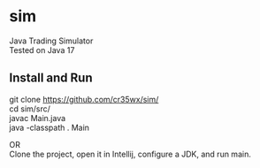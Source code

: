 # sim
Java Trading Simulator  
Tested on Java 17  

## Install and Run
git clone https://github.com/cr35wx/sim/  
cd sim/src/  
javac Main.java  
java -classpath . Main  
  
OR  
Clone the project, open it in Intellij, configure a JDK, and run main.  
